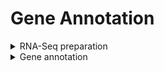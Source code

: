 <H1>Gene Annotation</H1>  

<details>  
<summary>RNA-Seq preparation</summary>  
	
<h4>Raw read QC</h4>  

Raw reads are saved at /redser5/raw/Meyer_GVTP_rnaseq/RM_8RNA_S-23-0084_GAP507-380985426.tar.gz   
They were QC'd with FastQC  
  Script above: fastqc.sh  
  Reports: fastqc_raw  

<h4>Filtering</h4>  

Filtering with fastp defaults was performed.  
  Script: fastp.sh  
  Reports: fastp_reports  
  Output: /redser5/projects/GVTP/reads/rnaseq/trimmed  

<h4>Initial alignment</h4>  

Initial alignment with Hisat resulted in poor mapping rate.  Easel prefers >=85% mapping per library.  Mapping and unmapped reads were put into separate files for further evaluation.  This was done by using the -F 4 and -f 4 flags to filter the .bam files.  Cut -f1 was used to get a list of read ids which was provided to seqtk to create the subset fastq files.  
  Script: hisat/hisat.sh  
  Mapping rates: hisat/flagstat_all.txt  
  Output: /redser5/projects/GVTP/gene_annotations/hisat/trimmed-only  

<h4>Contaminant filtering</h4>  

Unmapped reads were checked for contaminants.  Contaminant identification was done on the UCONN HPC using Kraken and the MiniKrakenv2 database saved there that contains bacteria, archaea, and virus.  There were a substantial number of hits to certain bacteria.  Results can be viewed in reports found above in 'kraken_reports'.  As output, Kraken provides separate fastq files for classified and unclassified reads, with classified being the fastq matching the contaminant database.  Unclassified reads were combined with the original mapped reads for a contaminant-filtered set of RNA-Seq.  
  Script: kraken.sh   
  Input: /redser5/projects/GVTP/reads/rnaseq/trimmed/unmapped  
  Reports: kraken_reports (directory above)     
  Output, 'unclassified' fastq only saved: /redser5/projects/GVTP/reads/rnaseq/kraken_unclassified  

<h4>Final alignment</h4>  

Mapping was redone with the contaminant filtered RNA-Seq.  
  Script: hisat.sh (bottom for loop only)    
  Input: /redser5/projects/GVTP/reads/rnaseq/trimmed_mapped_and_unmapped_unclassified   
  Output: /redser5/projects/GVTP/gene_annotations/hisat/trimmed-contamfilt   

</details>

<details>
<summary>Gene annotation</summary>  
<br>
EASEL - transcript assembly, gene prediction, filtering, summary metrics  
<br>  
<br>
Easel was run on the UCONN HPC but the output is saved at:  
  /redser5/projects/GVTP/gene_annotations/    
  Command to run easel: nextflow.sh  
  Configurations for run: gvtp.yaml  
  Output: gvtp-easel.tar.gz  

Scripts to run are saved above along with descriptive output such as metrics and the entap log.  

</details>
